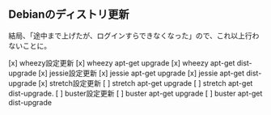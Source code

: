 ## Debianのディストリ更新

結局、「途中まで上げたが、ログインすらできなくなった」ので、これ以上行わないことに。

[x] wheezy設定更新
[x] wheezy apt-get upgrade
[x] wheezy apt-get dist-upgrade
[x] jessie設定更新
[x] jessie apt-get upgrade
[x] jessie apt-get dist-upgrade
[x] stretch設定更新
[ ] stretch apt-get upgrade
[ ] stretch apt-get dist-upgrade.
[ ] buster設定更新
[ ] buster apt-get upgrade
[ ] buster apt-get dist-upgrade


